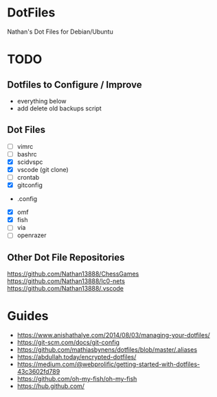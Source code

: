 # DotFiles

Nathan's Dot Files for Debian/Ubuntu

# TODO

## Dotfiles to Configure / Improve
- everything below
- add delete old backups script

## Dot Files
- [ ] vimrc
- [ ] bashrc
- [x] scidvspc
- [x] vscode (git clone)
- [ ] crontab
- [x] gitconfig
- .config
 - [x] omf
 - [x] fish
 - [ ] via
 - [ ] openrazer

## Other Dot File Repositories
https://github.com/Nathan13888/ChessGames
https://github.com/Nathan13888/lc0-nets
https://github.com/Nathan13888/.vscode

# Guides
- https://www.anishathalye.com/2014/08/03/managing-your-dotfiles/
- https://git-scm.com/docs/git-config
- https://github.com/mathiasbynens/dotfiles/blob/master/.aliases
- https://abdullah.today/encrypted-dotfiles/
- https://medium.com/@webprolific/getting-started-with-dotfiles-43c3602fd789
- https://github.com/oh-my-fish/oh-my-fish
- https://hub.github.com/




